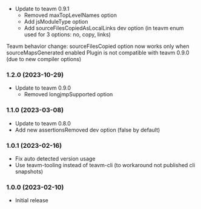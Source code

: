* Update to teavm 0.9.1
  - Removed maxTopLevelNames option
  - Add jsModuleType option
  - Add sourceFilesCopiedAsLocalLinks dev option (in teavm enum used for 3 options: no, copy, links)

Teavm behavior change: sourceFilesCopied option now works only when sourceMapsGenerated enabled 
Plugin is not compatible with teavm 0.9.0 (due to new compiler options) 

### 1.2.0 (2023-10-29)
* Update to teavm 0.9.0
    - Removed longjmpSupported option

### 1.1.0 (2023-03-08)
* Update to teavm 0.8.0
* Add new assertionsRemoved dev option (false by default)

### 1.0.1 (2023-02-16)
* Fix auto detected version usage
* Use teavm-tooling instead of teavm-cli (to workaround not published cli snapshots)

### 1.0.0 (2023-02-10)
* Initial release